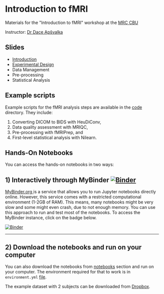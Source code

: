 # Introduction to fMRI
Materials for the "Introduction to fMRI" workshop at the [MRC CBU](https://www.mrc-cbu.cam.ac.uk/) 

Instructor: [Dr Dace Apšvalka](http://dcdace.net)

## Slides

* [Introduction](slides/fMRI_01_Introduction.pdf)
* [Experimental Design](slides/fMRI_02_Experimental-Design.pdf)
* Data Management
* Pre-processing
* Statistical Analysis 

## Example scripts

Example scripts for the fMRI analysis steps are available in the [code](code) directory. They include:
1. Converting DICOM to BIDS with HeuDiConv, 
2. Data quality assessment with MRIQC, 
3. Pre-processing with fMRIPrep, and 
4. First-level statistical analysis with Nilearn. 

## Hands-On Notebooks

You can access the hands-on notebooks in two ways:

## 1) Interactively through MyBinder [![Binder](https://mybinder.org/badge_logo.svg)](https://mybinder.org/v2/gh/dcdace/fMRI_training/HEAD)

[MyBinder.org ](https://mybinder.org)  is a service that allows you to run Jupyter notebooks directly online. However, this service comes with a restricted computational environment (1-2GB of RAM). This means, many notebooks might be very slow and some might even crash, due to not enough memory. You can use this approach to run and test most of the notebooks. To access the MyBinder instance, click on the badge below.

[![Binder](https://mybinder.org/badge_logo.svg)](https://mybinder.org/v2/gh/dcdace/fMRI_training/HEAD)

___
## 2) Download the notebooks and run on your computer
You can also download the notebooks from [notebooks](notebooks) section and run on your computer. The environment required for that to work is in `environment.yml` [file](environment.yml). 

The example dataset with 2 subjects can be downloaded from [Dropbox](https://dl.dropboxusercontent.com/s/q030cu844joczm6/FaceRecognition.zip).
